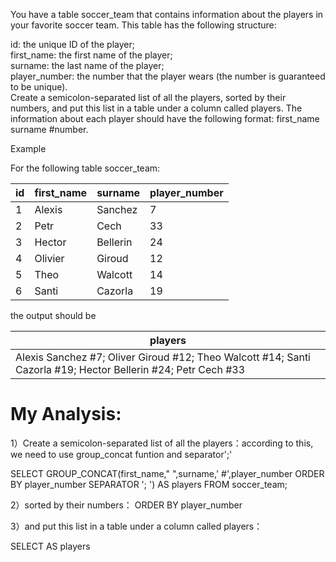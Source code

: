 You have a table soccer_team that contains information about the players in your favorite soccer team. This table has the following structure:

id: the unique ID of the player;  
first_name: the first name of the player;  
surname: the last name of the player;  
player_number: the number that the player wears (the number is guaranteed to be unique).  
Create a semicolon-separated list of all the players, sorted by their numbers, and put this list in a table under a column called players. The information about each player should have the following format: first_name surname #number.

Example

For the following table soccer_team:

| id | first\_name | surname  | player\_number |
|----|-------------|----------|----------------|
| 1  | Alexis      | Sanchez  | 7              |
| 2  | Petr        | Cech     | 33             |
| 3  | Hector      | Bellerin | 24             |
| 4  | Olivier     | Giroud   | 12             |
| 5  | Theo        | Walcott  | 14             |
| 6  | Santi       | Cazorla  | 19             |

the output should be

| players                                                                                                             |
|---------------------------------------------------------------------------------------------------------------------|
| Alexis Sanchez \#7; Oliver Giroud \#12; Theo Walcott \#14; Santi Cazorla \#19; Hector Bellerin \#24; Petr Cech \#33 |

# My Analysis:
1）Create a semicolon-separated list of all the players：according to this, we need to use group_concat funtion and separator';'

SELECT GROUP_CONCAT(first_name," ",surname,' #',player_number ORDER BY player_number SEPARATOR '; ') AS players
FROM soccer_team;  

2）sorted by their numbers：
ORDER BY player_number

3）and put this list in a table under a column called players：

SELECT AS players
